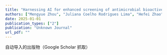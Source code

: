```yaml
---
title: "Harnessing AI for enhanced screening of antimicrobial bioactive compounds in food safety and preservation"
authors: ["Mengyue Zhou", "Juliana Coelho Rodrigues Lima", "Hefei Zhao", "Jingnan Zhang", "Changmou Xu", "C\u00e9lio Dias Santos-J\u00fanior", "Haizhou Wu"]
date: 2025-01-01
publication_types: ["2"]
publication: "Unknown Journal"
url_pdf: ""
---
```


自动导入的出版物（Google Scholar 抓取）
